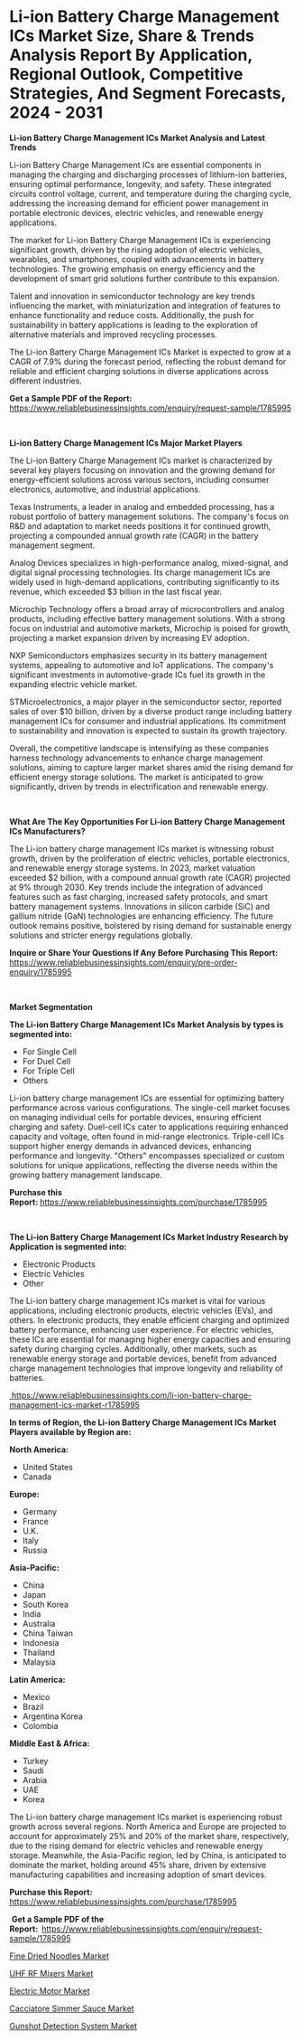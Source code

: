 <p><h1>Li-ion Battery Charge Management ICs Market Size, Share & Trends Analysis Report By Application, Regional Outlook, Competitive Strategies, And Segment Forecasts, 2024 - 2031</h1></p><p><strong>Li-ion Battery Charge Management ICs Market Analysis and Latest Trends</strong></p>
<p><p>Li-ion Battery Charge Management ICs are essential components in managing the charging and discharging processes of lithium-ion batteries, ensuring optimal performance, longevity, and safety. These integrated circuits control voltage, current, and temperature during the charging cycle, addressing the increasing demand for efficient power management in portable electronic devices, electric vehicles, and renewable energy applications. </p><p>The market for Li-ion Battery Charge Management ICs is experiencing significant growth, driven by the rising adoption of electric vehicles, wearables, and smartphones, coupled with advancements in battery technologies. The growing emphasis on energy efficiency and the development of smart grid solutions further contribute to this expansion. </p><p>Talent and innovation in semiconductor technology are key trends influencing the market, with miniaturization and integration of features to enhance functionality and reduce costs. Additionally, the push for sustainability in battery applications is leading to the exploration of alternative materials and improved recycling processes. </p><p>The Li-ion Battery Charge Management ICs Market is expected to grow at a CAGR of 7.9% during the forecast period, reflecting the robust demand for reliable and efficient charging solutions in diverse applications across different industries.</p></p>
<p><strong>Get a Sample PDF of the Report:&nbsp;</strong> <a href="https://www.reliablebusinessinsights.com/enquiry/request-sample/1785995?utm_campaign=41&utm_medium=2&utm_source=Github&utm_content=ia&utm_term=09102024&utm_id=li-ion-battery-charge-management-ics">https://www.reliablebusinessinsights.com/enquiry/request-sample/1785995</a></p>
<p>&nbsp;</p>
<p><strong>Li-ion Battery Charge Management ICs Major Market Players</strong></p>
<p><p>The Li-ion Battery Charge Management ICs market is characterized by several key players focusing on innovation and the growing demand for energy-efficient solutions across various sectors, including consumer electronics, automotive, and industrial applications.</p><p>Texas Instruments, a leader in analog and embedded processing, has a robust portfolio of battery management solutions. The company's focus on R&D and adaptation to market needs positions it for continued growth, projecting a compounded annual growth rate (CAGR) in the battery management segment.</p><p>Analog Devices specializes in high-performance analog, mixed-signal, and digital signal processing technologies. Its charge management ICs are widely used in high-demand applications, contributing significantly to its revenue, which exceeded $3 billion in the last fiscal year. </p><p>Microchip Technology offers a broad array of microcontrollers and analog products, including effective battery management solutions. With a strong focus on industrial and automotive markets, Microchip is poised for growth, projecting a market expansion driven by increasing EV adoption.</p><p>NXP Semiconductors emphasizes security in its battery management systems, appealing to automotive and IoT applications. The company's significant investments in automotive-grade ICs fuel its growth in the expanding electric vehicle market.</p><p>STMicroelectronics, a major player in the semiconductor sector, reported sales of over $10 billion, driven by a diverse product range including battery management ICs for consumer and industrial applications. Its commitment to sustainability and innovation is expected to sustain its growth trajectory.</p><p>Overall, the competitive landscape is intensifying as these companies harness technology advancements to enhance charge management solutions, aiming to capture larger market shares amid the rising demand for efficient energy storage solutions. The market is anticipated to grow significantly, driven by trends in electrification and renewable energy.</p></p>
<p>&nbsp;</p>
<p><strong>What Are The Key Opportunities For Li-ion Battery Charge Management ICs Manufacturers?</strong></p>
<p><p>The Li-ion battery charge management ICs market is witnessing robust growth, driven by the proliferation of electric vehicles, portable electronics, and renewable energy storage systems. In 2023, market valuation exceeded $2 billion, with a compound annual growth rate (CAGR) projected at 9% through 2030. Key trends include the integration of advanced features such as fast charging, increased safety protocols, and smart battery management systems. Innovations in silicon carbide (SiC) and gallium nitride (GaN) technologies are enhancing efficiency. The future outlook remains positive, bolstered by rising demand for sustainable energy solutions and stricter energy regulations globally.</p></p>
<p><strong>Inquire or Share Your Questions If Any Before Purchasing This Report:</strong> <a href="https://www.reliablebusinessinsights.com/enquiry/pre-order-enquiry/1785995?utm_campaign=41&utm_medium=2&utm_source=Github&utm_content=ia&utm_term=09102024&utm_id=li-ion-battery-charge-management-ics">https://www.reliablebusinessinsights.com/enquiry/pre-order-enquiry/1785995</a></p>
<p>&nbsp;</p>
<p><strong>Market Segmentation</strong></p>
<p><strong>The Li-ion Battery Charge Management ICs Market Analysis by types is segmented into:</strong></p>
<p><ul><li>For Single Cell</li><li>For Duel Cell</li><li>For Triple Cell</li><li>Others</li></ul></p>
<p><p>Li-ion battery charge management ICs are essential for optimizing battery performance across various configurations. The single-cell market focuses on managing individual cells for portable devices, ensuring efficient charging and safety. Duel-cell ICs cater to applications requiring enhanced capacity and voltage, often found in mid-range electronics. Triple-cell ICs support higher energy demands in advanced devices, enhancing performance and longevity. "Others" encompasses specialized or custom solutions for unique applications, reflecting the diverse needs within the growing battery management landscape.</p></p>
<p><strong>Purchase this Report:&nbsp;</strong><a href="https://www.reliablebusinessinsights.com/purchase/1785995?utm_campaign=41&utm_medium=2&utm_source=Github&utm_content=ia&utm_term=09102024&utm_id=li-ion-battery-charge-management-ics">https://www.reliablebusinessinsights.com/purchase/1785995</a></p>
<p>&nbsp;</p>
<p><strong>The Li-ion Battery Charge Management ICs Market Industry Research by Application is segmented into:</strong></p>
<p><ul><li>Electronic Products</li><li>Electric Vehicles</li><li>Other</li></ul></p>
<p><p>The Li-ion battery charge management ICs market is vital for various applications, including electronic products, electric vehicles (EVs), and others. In electronic products, they enable efficient charging and optimized battery performance, enhancing user experience. For electric vehicles, these ICs are essential for managing higher energy capacities and ensuring safety during charging cycles. Additionally, other markets, such as renewable energy storage and portable devices, benefit from advanced charge management technologies that improve longevity and reliability of batteries.</p></p>
<p><a href="https://www.reliablebusinessinsights.com/li-ion-battery-charge-management-ics-market-r1785995?utm_campaign=41&utm_medium=2&utm_source=Github&utm_content=ia&utm_term=09102024&utm_id=li-ion-battery-charge-management-ics">&nbsp;https://www.reliablebusinessinsights.com/li-ion-battery-charge-management-ics-market-r1785995</a></p>
<p><strong>In terms of Region, the Li-ion Battery Charge Management ICs Market Players available by Region are:</strong></p>
<p>
    <p> <strong> North America: </strong>
        <ul>
            <li>United States</li>
            <li>Canada</li>
        </ul>
        </p> 
    <p> <strong> Europe: </strong>
        <ul>
            <li>Germany</li>
            <li>France</li>
            <li>U.K.</li>
            <li>Italy</li>
            <li>Russia</li>
        </ul>
        </p> 
    <p> <strong> Asia-Pacific: </strong>
        <ul>
            <li>China</li>
            <li>Japan</li>
            <li>South Korea</li>
            <li>India</li>
            <li>Australia</li>
            <li>China Taiwan</li>
            <li>Indonesia</li>
            <li>Thailand</li>
            <li>Malaysia</li>
        </ul>
        </p> 
    <p> <strong> Latin America: </strong>
        <ul>
            <li>Mexico</li>
            <li>Brazil</li>
            <li>Argentina Korea</li>
            <li>Colombia</li>
        </ul>
        </p> 
    <p> <strong> Middle East & Africa: </strong>
        <ul>
            <li>Turkey</li>
            <li>Saudi</li>
            <li>Arabia</li>
            <li>UAE</li>
            <li>Korea</li>
        </ul>
    </p>
    </p>
<p><p>The Li-ion battery charge management ICs market is experiencing robust growth across several regions. North America and Europe are projected to account for approximately 25% and 20% of the market share, respectively, due to the rising demand for electric vehicles and renewable energy storage. Meanwhile, the Asia-Pacific region, led by China, is anticipated to dominate the market, holding around 45% share, driven by extensive manufacturing capabilities and increasing adoption of smart devices.</p></p>
<p><strong>Purchase this Report: </strong><a href="https://www.reliablebusinessinsights.com/purchase/1785995?utm_campaign=41&utm_medium=2&utm_source=Github&utm_content=ia&utm_term=09102024&utm_id=li-ion-battery-charge-management-ics">https://www.reliablebusinessinsights.com/purchase/1785995</a></p>
<p>&nbsp;<strong>Get a Sample PDF of the Report:&nbsp;&nbsp;</strong><a href="https://www.reliablebusinessinsights.com/enquiry/request-sample/1785995?utm_campaign=41&utm_medium=2&utm_source=Github&utm_content=ia&utm_term=09102024&utm_id=li-ion-battery-charge-management-ics">https://www.reliablebusinessinsights.com/enquiry/request-sample/1785995</a></p>
<p><strong></strong></p>
<p><p><a href="https://issuu.com/reportprime-2/docs/fine-dried-noodles-market-size-2030_789d183b27ccdb?utm_campaign=41&utm_medium=2&utm_source=Github&utm_content=ia&utm_term=09102024&utm_id=li-ion-battery-charge-management-ics">Fine Dried Noodles Market</a></p><p><a href="https://github.com/AlesiaDushku485/Market-Research-Report-List-1/blob/main/uhf-rf-mixers-market.md?utm_campaign=41&utm_medium=2&utm_source=Github&utm_content=ia&utm_term=09102024&utm_id=li-ion-battery-charge-management-ics">UHF RF Mixers Market</a></p><p><a href="https://www.linkedin.com/pulse/global-market-pulse-trends-growth-analysis-electric-motor-forecasted-ntpqf?trackingId=jjn2CDhARQapnHxukqflTQ%3D%3D&utm_campaign=41&utm_medium=2&utm_source=Github&utm_content=ia&utm_term=09102024&utm_id=li-ion-battery-charge-management-ics">Electric Motor Market</a></p><p><a href="https://issuu.com/reportprime-2/docs/cacciatore-simmer-sauce-market-size_679d9914d25293?utm_campaign=41&utm_medium=2&utm_source=Github&utm_content=ia&utm_term=09102024&utm_id=li-ion-battery-charge-management-ics">Cacciatore Simmer Sauce Market</a></p><p><a href="https://www.linkedin.com/pulse/gunshot-detection-system-market-growth-segmentation-regional-dr4jc?utm_campaign=41&utm_medium=2&utm_source=Github&utm_content=ia&utm_term=09102024&utm_id=li-ion-battery-charge-management-ics">Gunshot Detection System Market</a></p></p>